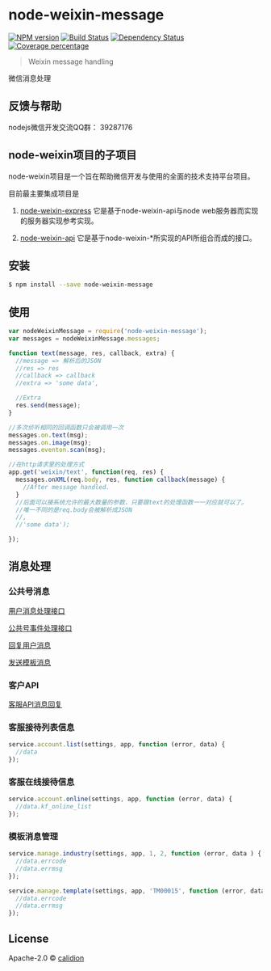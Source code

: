 # node-weixin-message
[![NPM version][npm-image]][npm-url] [![Build Status][travis-image]][travis-url] [![Dependency Status][daviddm-image]][daviddm-url] [![Coverage percentage][coveralls-image]][coveralls-url]
> Weixin message handling

微信消息处理

## 反馈与帮助

nodejs微信开发交流QQ群： 39287176

## node-weixin项目的子项目

  node-weixin项目是一个旨在帮助微信开发与使用的全面的技术支持平台项目。

  目前最主要集成项目是
  1. [node-weixin-express](https://github.com/node-weixin/node-weixin-express)
    它是基于node-weixin-api与node web服务器而实现的服务器实现参考实现。

  2. [node-weixin-api](https://github.com/node-weixin/node-weixin-api)
    它是基于node-weixin-*所实现的API所组合而成的接口。

## 安装

```sh
$ npm install --save node-weixin-message
```

## 使用

```js
var nodeWeixinMessage = require('node-weixin-message');
var messages = nodeWeixinMessage.messages;

function text(message, res, callback, extra) {
  //message => 解析后的JSON
  //res => res
  //callback => callback
  //extra => 'some data',

  //Extra
  res.send(message);
}

//多次侦听相同的回调函数只会被调用一次
messages.on.text(msg);
messages.on.image(msg);
messages.eventon.scan(msg);

//在http请求里的处理方式
app.get('weixin/text', function(req, res) {
  messages.onXML(req.body, res, function callback(message) {
    //After message handled.
  }
  //后面可以接系统允许的最大数量的参数，只要跟text的处理函数一一对应就可以了。
  //唯一不同的是req.body会被解析成JSON
  //,
  //'some data');

});
```

## 消息处理


### 公共号消息

[用户消息处理接口](https://github.com/node-weixin/node-weixin-message/wiki/%E5%A4%84%E7%90%86%E7%94%A8%E6%88%B7%E5%8F%91%E9%80%81%E8%BF%87%E6%9D%A5%E7%9A%84%E6%B6%88%E6%81%AF)

[公共号事件处理接口](https://github.com/node-weixin/node-weixin-message/wiki/%E5%A4%84%E7%90%86%E4%BA%A7%E7%94%9F%E7%9A%84%E4%BA%8B%E4%BB%B6%E6%B6%88%E6%81%AF)

[回复用户消息](https://github.com/node-weixin/node-weixin-message/wiki/%E5%9B%9E%E5%A4%8D%E7%94%A8%E6%88%B7%E6%B6%88%E6%81%AF)

[发送模板消息](https://github.com/node-weixin/node-weixin-message/wiki/%E6%8E%A8%E9%80%81%E6%A8%A1%E6%9D%BF%E6%B6%88%E6%81%AF)

### 客户API

[客服API消息回复](https://github.com/node-weixin/node-weixin-message/wiki/%E5%AE%A2%E6%88%B7API%E6%B6%88%E6%81%AF%E5%9B%9E%E5%A4%8D)


### 客服接待列表信息

```js
service.account.list(settings, app, function (error, data) {
  //data
});

```

### 客服在线接待信息

```js
service.account.online(settings, app, function (error, data) {
  //data.kf_online_list
});

```

### 模板消息管理

```js
service.manage.industry(settings, app, 1, 2, function (error, data ) {
  //data.errcode
  //data.errmsg
});

service.manage.template(settings, app, 'TM00015', function (error, data ) {
  //data.errcode
  //data.errmsg
});

```

## License

Apache-2.0 © [calidion](calidion.github.io)


[npm-image]: https://badge.fury.io/js/node-weixin-message.svg
[npm-url]: https://npmjs.org/package/node-weixin-message
[travis-image]: https://travis-ci.org/node-weixin/node-weixin-message.svg?branch=master
[travis-url]: https://travis-ci.org/node-weixin/node-weixin-message
[daviddm-image]: https://david-dm.org/node-weixin/node-weixin-message.svg?theme=shields.io
[daviddm-url]: https://david-dm.org/node-weixin/node-weixin-message
[coveralls-image]: https://coveralls.io/repos/node-weixin/node-weixin-message/badge.svg
[coveralls-url]: https://coveralls.io/r/node-weixin/node-weixin-message
